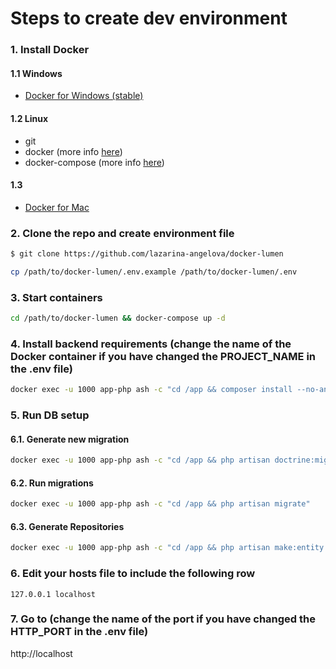 # Steps to create dev environment

### 1. Install Docker

#### 1.1 Windows
- [Docker for Windows (stable)](https://docs.docker.com/docker-for-windows/install/#download-docker-for-windows)


#### 1.2 Linux
- git
- docker (more info [here](https://docs.docker.com/engine/installation/))
- docker-compose (more info [here](https://docs.docker.com/compose/install/#install-as-a-container))

#### 1.3 
- [Docker for Mac](https://docs.docker.com/docker-for-mac/install/)


### 2. Clone the repo and create environment file
```bash
$ git clone https://github.com/lazarina-angelova/docker-lumen
```

```bash
cp /path/to/docker-lumen/.env.example /path/to/docker-lumen/.env
```

### 3. Start containers
```bash
cd /path/to/docker-lumen && docker-compose up -d
```

### 4. Install backend requirements (change the name of the Docker container if you have changed the PROJECT_NAME in the .env file)
```bash
docker exec -u 1000 app-php ash -c "cd /app && composer install --no-ansi -o -n"
```

### 5. Run DB setup

#### 6.1. Generate new migration
```bash
docker exec -u 1000 app-php ash -c "cd /app && php artisan doctrine:migrations:generate"
```

#### 6.2. Run migrations
```bash
docker exec -u 1000 app-php ash -c "cd /app && php artisan migrate"
```

#### 6.3. Generate Repositories
```bash
docker exec -u 1000 app-php ash -c "cd /app && php artisan make:entity --regenerate"
```

### 6. Edit your hosts file to include the following row
`127.0.0.1 localhost`

### 7. Go to  (change the name of the port if you have changed the HTTP_PORT in the .env file)
http://localhost
